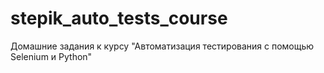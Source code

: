 # stepik_auto_tests_course
Домашние задания к курсу "Автоматизация тестирования с помощью Selenium и Python"